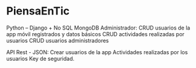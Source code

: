 # PiensaEnTic

Python – Django + No SQL MongoDB
Administrador:
  CRUD usuarios de la app móvil registrados y datos básicos
  CRUD actividades realizadas por usuarios
  CRUD usuarios administradores

API Rest - JSON:
  Crear usuarios de la app
  Actividades realizadas por los usuarios
  Key de seguridad.
